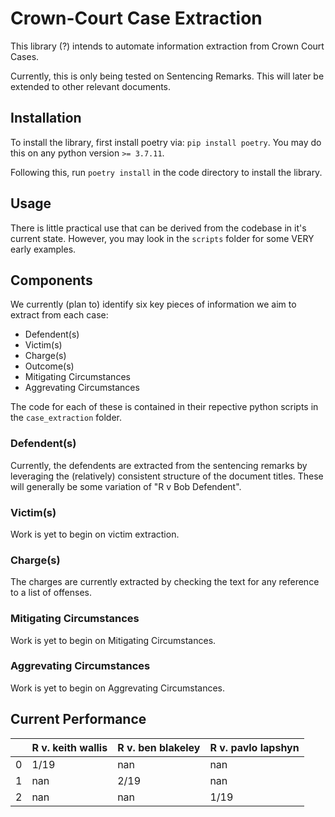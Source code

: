 # Crown-Court Case Extraction

This library (?) intends to automate information extraction from Crown Court Cases. 

Currently, this is only being tested on Sentencing Remarks. This will later be extended to other relevant documents.

## Installation

To install the library, first install poetry via: `pip install poetry`. You may do this on any python version `>= 3.7.11`. 

Following this, run `poetry install` in the code directory to install the library.

## Usage

There is little practical use that can be derived from the codebase in it's current state. However, you may look in the `scripts` folder for some VERY early examples.

## Components

We currently (plan to) identify six key pieces of information we aim to extract from each case:

- Defendent(s)
- Victim(s)
- Charge(s)
- Outcome(s)
- Mitigating Circumstances
- Aggrevating Circumstances

The code for each of these is contained in their repective python scripts in the `case_extraction` folder.

### Defendent(s)

Currently, the defendents are extracted from the sentencing remarks by leveraging the (relatively) consistent structure of the document titles.
These will generally be some variation of "R v Bob Defendent". 

### Victim(s)

Work is yet to begin on victim extraction.

### Charge(s)

The charges are currently extracted by checking the text for any reference to a list of offenses. 

### Mitigating Circumstances

Work is yet to begin on Mitigating Circumstances.

### Aggrevating Circumstances

Work is yet to begin on Aggrevating Circumstances.

## Current Performance
|    | R v. keith wallis   | R v. ben blakeley   | R v. pavlo lapshyn   |
|---:|:--------------------|:--------------------|:---------------------|
|  0 | 1/19                | nan                 | nan                  |
|  1 | nan                 | 2/19                | nan                  |
|  2 | nan                 | nan                 | 1/19                 |
